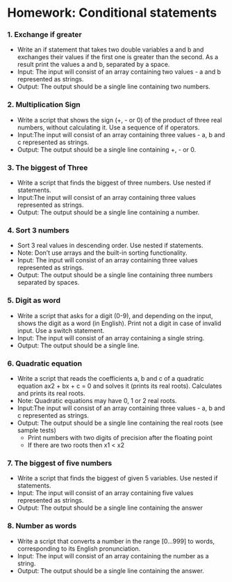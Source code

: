 Homework: Conditional statements
==================================

### 1. Exchange if greater
* Write an if statement that takes two double variables a and b and exchanges their values if the first one is greater than the second. As a result print the values a and b, separated by a space.
* Input: The input will consist of an array containing two values - a and b represented as strings.
* Output: The output should be a single line containing two numbers.

### 2. Multiplication Sign
* Write a script that shows the sign (+, - or 0) of the product of three real numbers, without calculating it. Use a sequence of if operators.
* Input:The input will consist of an array containing three values - a, b and c represented as strings.
* Output: The output should be a single line containing +, - or 0.

### 3. The biggest of Three
* Write a script that finds the biggest of three numbers. Use nested if statements.
* Input:The input will consist of an array containing three values represented as strings.
* Output: The output should be a single line containing a number.

### 4. Sort 3 numbers
* Sort 3 real values in descending order. Use nested if statements.
* Note: Don’t use arrays and the built-in sorting functionality.
* Input: The input will consist of an array containing three values represented as strings.
* Output: The output should be a single line containing three numbers separated by spaces.

### 5. Digit as word
* Write a script that asks for a digit (0-9), and depending on the input, shows the digit as a word (in English). Print not a digit in case of invalid input. Use a switch statement.
* Input: The input will consist of an array containing a single string.
* Output: The output should be a single line.

### 6. Quadratic equation
* Write a script that reads the coefficients a, b and c of a quadratic equation ax2 + bx + c = 0 and solves it (prints its real roots). Calculates and prints its real roots.
* Note: Quadratic equations may have 0, 1 or 2 real roots.
* Input:The input will consist of an array containing three values - a, b and c represented as strings.
* Output: The output should be a single line containing the real roots (see sample tests)
  * Print numbers with two digits of precision after the floating point
  * If there are two roots then x1 < x2

### 7. The biggest of five numbers
* Write a script that finds the biggest of given 5 variables. Use nested if statements.
* Input: The input will consist of an array containing five values represented as strings.
* Output: The output should be a single line containing the answer

### 8. Number as words
* Write a script that converts a number in the range [0…999] to words, corresponding to its English pronunciation.
* Input: The input will consist of an array containing the number as a string.
* Output: The output should be a single line containing the answer.
